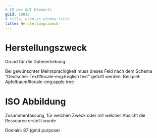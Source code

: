 ```yaml
---
# ID des GUI Elements
guid: 10013
# title, used as window title
title: Herstellungszweck
---
```


# Herstellungszweck

Grund für die Datenerhebung

Bei gewünschter Mehrsprachigkeit muss dieses Feld nach dem Schema "Deutscher Text#locale-eng:English text" gefüllt werden. Beispiel: Apfelbaum#locale-eng:apple tree

# ISO Abbildung

Zusammenfassung, für welchen Zweck oder mit welcher Absicht die Ressource erstellt wurde

Domain: 87 (gmd:purpose)
